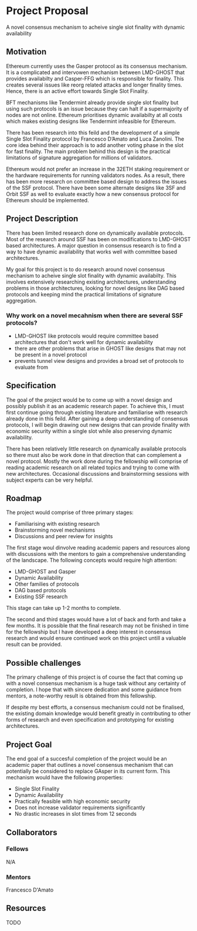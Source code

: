 # Project Proposal

A novel consensus mechanism to acheive single slot finality with dynamic availability

## Motivation

Ethereum currently uses the Gasper protocol as its consensus mechanism. It is a complicated and intervowen mechanism between LMD-GHOST that provides availabilty and Casper-FFG which is responsible for finality. This creates several issues like reorg related attacks and longer finality times. Hence, there is an active effort towards Single Slot Finality. 

BFT mechanisms like Tendermint already provide single slot finality but using such protocols is an issue because they can halt if a supermajority of nodes are not online. Ethereum prioritises dynamic availabilty at all costs which makes existing designs like Tendermint infeasible for Ethereum. 

There has been research into this feild and the development of a simple Single Slot Finality protocol by Francesco D’Amato and Luca Zanolini. The core idea behind their approach is to add another voting phase in the slot for fast finality. The main problem behind this design is the practical limitations of signature aggregation for millions of validators. 

Ethereum would not prefer an increase in the 32ETH staking requirement or the hardware requirements for running validators nodes. As a result, there has been more research on committee based design to address the issues of the SSF protocol. There have been some alternate designs like 3SF and Orbit SSF as well to evaluate exactly how a new consensus protocol for Ethereum should be implemented. 

## Project Description

There has been limited research done on dynamically available protocols. Most of the research around SSF has been on modifications to  LMD-GHOST based architectures. A major question in consensus research is to find a way to have dynamic availability that works well with committee based architectures. 

My goal for this project is to do research around novel consensus mechanism to acheive single slot finality with dynamic availabilty. This involves extensively researching existing architectures, understanding problems in those architectures, looking for novel designs like DAG based protocols and keeping mind the practical limitations of signature aggregation. 

### Why work on a novel mecahnism when there are several SSF protocols? 
- LMD-GHOST like protocols would require committee based architectures that don't work well for dynamic availability
- there are other problems that arise in GHOST like designs that may not be present in a novel protocol
- prevents tunnel view designs and provides a broad set of protocols to evaluate from

## Specification

The goal of the project would be to come up with a novel design and possibly publish it as an academic research paper. To achieve this, I must first continue going through existing literature and familiarise with research already done in this feild. After gaining a deep understanding of consensus protocols, I will begin drawing out new designs that can provide finality with economic security within a single slot while also preserving dynamic availability. 

There has been relatively little research on dynamically available protocols so there must also be work done in that direction that can complement a novel protocol. Mostly the work done during the fellowship will comprise of reading academic research on all related topics and trying to come with new architectures. Occasional discussions and brainstorming sessions with subject experts can be very helpful.

## Roadmap

The project would comprise of three primary stages:
- Familiarising with existing research
- Brainstorming novel mechanisms
- Discussions and peer review for insights

The first stage woul dinvolve reading academic papers and resources along with discussions with the mentors to gain a comprehensive understanding of the landscape. The following concepts would require high attention: 
- LMD-GHOST and Gasper
- Dynamic Availability
- Other families of protocols
- DAG based protocols 
- Existing SSF research

This stage can take up 1-2 months to complete. 

The second and third stages would have a lot of back and forth and take a few months. It is possible that the final research may not be finished in time for the fellowship but I have developed a deep interest in consensus research and would ensure continued work on this project untill a valuable result can be provided.

## Possible challenges

The primary challenge of this project is of course the fact that coming up with a novel consensus mechanism is a huge task without any certainty of completion. I hope that with sincere dedication and some guidance from mentors, a note-worthy result is obtained from this fellowship. 

If despite my best efforts, a consensus mechanism could not be finalised, the existing domain knowledge would benefit greatly in contributing to other forms of research and even specification and prototyping for existing architectures.

## Project Goal

The end goal of a succesful completion of the project would be an academic paper that outlines a novel consensus mechanism that can potentially be considered to replace GAsper in its current form. 
This mechanism would have the following properties:
- Single Slot Finality
- Dynamic Availability
- Practically feasible with high economic security
- Does not increase validator requirements significantly
- No drastic increases in slot times from 12 seconds

## Collaborators

### Fellows 
N/A

### Mentors 
Francesco D'Amato

## Resources
TODO
